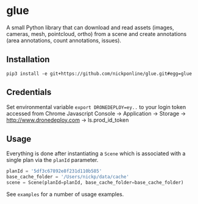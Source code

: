 glue
====

A small Python library that can download and read assets (images, cameras, mesh, pointcloud, ortho) from a scene and create annotations (area annotations, count annotations, issues).

Installation
---
```
pip3 install -e git+https://github.com/nickponline/glue.git#egg=glue
```


Credentials
---
Set environmental variable `export DRONEDEPLOY=ey..` to your login token accessed from Chrome Javascript Console -> Application -> Storage -> http://www.dronedeploy.com -> ls.prod_id_token

Usage
---
Everything is done after instantiating a `Scene` which is associated with a single plan via the `planId` parameter. 

```python
planId = '5df3c67892e8f231d110b585'
base_cache_folder = '/Users/nickp/data/cache'
scene = Scene(planId=planId, base_cache_folder=base_cache_folder)
```

See `examples` for a number of usage examples.
